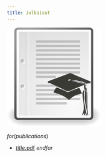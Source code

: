 ```yaml
---
title: Julkaisut
---
```


<img src="/images/academic-paper.svg" width=250px class=right />

$for(publications)$
- <a href="$url$">$title$.pdf</a>
$endfor$
